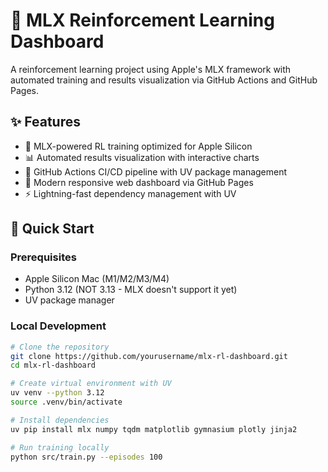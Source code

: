 # 🚀 MLX Reinforcement Learning Dashboard

A reinforcement learning project using Apple's MLX framework with automated training and results visualization via GitHub Actions and GitHub Pages.

## ✨ Features

- 🧠 MLX-powered RL training optimized for Apple Silicon
- 📊 Automated results visualization with interactive charts
- 🔄 GitHub Actions CI/CD pipeline with UV package management
- 📱 Modern responsive web dashboard via GitHub Pages
- ⚡ Lightning-fast dependency management with UV

## 🚀 Quick Start

### Prerequisites
- Apple Silicon Mac (M1/M2/M3/M4)
- Python 3.12 (NOT 3.13 - MLX doesn't support it yet)
- UV package manager

### Local Development
```bash
# Clone the repository
git clone https://github.com/yourusername/mlx-rl-dashboard.git
cd mlx-rl-dashboard

# Create virtual environment with UV
uv venv --python 3.12
source .venv/bin/activate

# Install dependencies
uv pip install mlx numpy tqdm matplotlib gymnasium plotly jinja2

# Run training locally
python src/train.py --episodes 100
